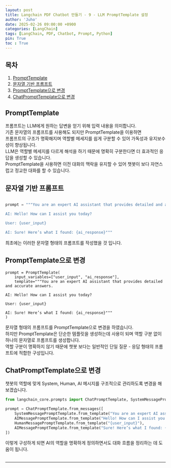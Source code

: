 ```yaml
---
layout: post
title: Langchain PDF Chatbot 만들기 - 9 - LLM PromptTemplate 설정
author: 'Juho'
date: 2025-02-26 09:00:00 +0900
categories: [LangChain]
tags: [LangChain, PDF, Chatbot, Prompt, Python]
pin: True
toc : True
---
```


<style>
  th{
    font-weight: bold;
    text-align: center;
    background-color: white;
  }
  td{
    background-color: white;
  }

</style>

## 목차
1. [PromptTemplate](#prompttemplate)
2. [문자열 기반 프롬프트](#문자열-기반-프롬프트)
3. [PromptTemplate으로 변경](#prompttemplate으로-변경)
4. [ChatPromptTemplate으로 변경](#chatprompttemplate으로-변경)


## PromptTemplate
프롬프트는 LLM에게 원하는 답변을 얻기 위해 입력 내용을 의미합니다.<br/>
기존 문자열의 프롬프트를 사용해도 되지만 PromptTemplate을 이용하면 <br/>
프롬프트의 구조가 명확해지며 역할별 메세지를 쉽게 구분할 수 있어 가독성과 유지보수성이 향상됩니다.<br/>
LLM은 역할별 메세지를 다르게 해석을 하기 때문에 명확히 구분한다면 더 효과적인 응답을 생성할 수 있습니다. <br/>
PromptTemplate을 사용하면 이전 대화의 맥락을 유지할 수 있어 챗봇이 보다 자연스럽고 정교한 대화를 할 수 있습니다.<br/>


## 문자열 기반 프롬프트
```python

prompt = """You are an expert AI assistant that provides detailed and accurate answers.

AI: Hello! How can I assist you today?

User: {user_input}

AI: Sure! Here’s what I found: {ai_response}"""

```
최초에는 이러한 문자열 형태의 프롬프트를 작성했을 것 입니다.<br/>


## PromptTemplate으로 변경
```
prompt = PromptTemplate(
    input_variables=["user_input", "ai_response"],
    template="""You are an expert AI assistant that provides detailed and accurate answers.

AI: Hello! How can I assist you today?

User: {user_input}

AI: Sure! Here’s what I found: {ai_response}"""
)

```

문자열 형태의 프롬프트를 PromptTemplate으로 변경을 하였습니다.<br/>
하지만 PromptTemplate은 단순한 템플릿을 생성하는데 사용이 되며 역할 구분 없이 하나의 문자열로 프롬프트를 생성합니다.<br/>
역할 구분이 명확하지 않기 때문에 챗봇 보다는 일반적인 단일 질문 - 응답 형태의 프롬프트에 적합한 구성입니다.<br/>


## ChatPromptTemplate으로 변경
챗봇의 역할에 맞게 System, Human, AI 메시지를 구조적으로 관리하도록 변경을 해보겠습니다.<br/>

```python
from langchain_core.prompts import ChatPromptTemplate, SystemMessagePromptTemplate, HumanMessagePromptTemplate, AIMessagePromptTemplate

prompt = ChatPromptTemplate.from_messages([
    SystemMessagePromptTemplate.from_template("You are an expert AI assistant that provides detailed and accurate answers."),
    AIMessagePromptTemplate.from_template("Hello! How can I assist you today?"),
    HumanMessagePromptTemplate.from_template("{user_input}"),
    AIMessagePromptTemplate.from_template("Sure! Here’s what I found: {ai_response}")
])

```

이렇게 구성하게 되면 AI의 역할을 명확하게 정의하면서도 대화 흐름을 정리하는 데 도움이 됩니다.<br/>
<br/>

--- 
